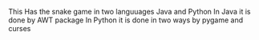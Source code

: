This Has the snake game in two languuages Java and Python
In Java it is done by AWT package
In Python it is done in two ways by pygame and curses
